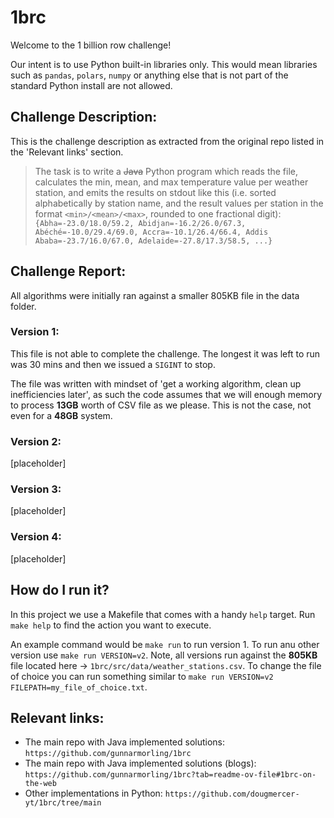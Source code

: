 # 1brc
Welcome to the 1 billion row challenge!

Our intent is to use Python built-in libraries only. This would mean libraries such as `pandas`, `polars`, `numpy` or anything else that is not part of the standard Python install are not allowed.

## Challenge Description:
This is the challenge description as extracted from the original repo listed in the 'Relevant links' section.
> The task is to write a ~~Java~~ Python program which reads the file, calculates the min, mean, and max temperature value per weather station, and emits the results on stdout like this (i.e. sorted alphabetically by station name, and the result values per station in the format `<min>/<mean>/<max>`, rounded to one fractional digit):  
```{Abha=-23.0/18.0/59.2, Abidjan=-16.2/26.0/67.3, Abéché=-10.0/29.4/69.0, Accra=-10.1/26.4/66.4, Addis Ababa=-23.7/16.0/67.0, Adelaide=-27.8/17.3/58.5, ...}```

## Challenge Report:

All algorithms were initially ran against a smaller 805KB file in the data folder. 

### Version 1:
This file is not able to complete the challenge. The longest it was left to run was 30 mins and then we issued a `SIGINT` to stop.

The file was written with mindset of 'get a working algorithm, clean up inefficiencies later', as such the code assumes that we will enough memory to process **13GB** worth of CSV file as we please. This is not the case, not even for a **48GB** system.

### Version 2:
[placeholder]

### Version 3:
[placeholder]

### Version 4:
[placeholder]

## How do I run it?
In this project we use a Makefile that comes with a handy `help` target. Run `make help` to find the action you want to execute.

An example command would be `make run` to run version 1. To run anu other version use `make run VERSION=v2`. Note, all versions run against the **805KB** file located here -> `1brc/src/data/weather_stations.csv`. To change the file of choice you can run something similar to `make run VERSION=v2 FILEPATH=my_file_of_choice.txt`.

## Relevant links:
- The main repo with Java implemented solutions: `https://github.com/gunnarmorling/1brc`
- The main repo with Java implemented solutions (blogs): `https://github.com/gunnarmorling/1brc?tab=readme-ov-file#1brc-on-the-web`
- Other implementations in Python: `https://github.com/dougmercer-yt/1brc/tree/main`
